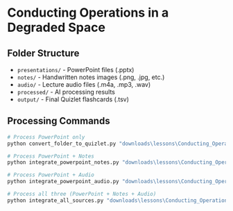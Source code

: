 # Conducting Operations in a Degraded Space

## Folder Structure
- `presentations/` - PowerPoint files (.pptx)
- `notes/` - Handwritten notes images (.png, .jpg, etc.)
- `audio/` - Lecture audio files (.m4a, .mp3, .wav)
- `processed/` - AI processing results
- `output/` - Final Quizlet flashcards (.tsv)

## Processing Commands
```bash
# Process PowerPoint only
python convert_folder_to_quizlet.py "downloads\lessons\Conducting_Operations_in_a_Degraded_Space/presentations"

# Process PowerPoint + Notes
python integrate_powerpoint_notes.py "downloads\lessons\Conducting_Operations_in_a_Degraded_Space/presentations/" "downloads\lessons\Conducting_Operations_in_a_Degraded_Space/notes/"

# Process PowerPoint + Audio
python integrate_powerpoint_audio.py "downloads\lessons\Conducting_Operations_in_a_Degraded_Space/presentations/" "downloads\lessons\Conducting_Operations_in_a_Degraded_Space/audio/"

# Process all three (PowerPoint + Notes + Audio)
python integrate_all_sources.py "downloads\lessons\Conducting_Operations_in_a_Degraded_Space"
```
